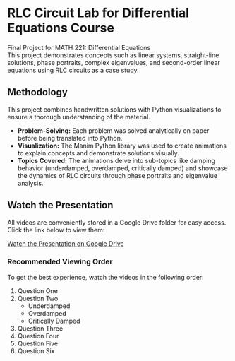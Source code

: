 # RLC Circuit Lab for Differential Equations Course  
Final Project for MATH 221: Differential Equations  
This project demonstrates concepts such as linear systems, straight-line solutions, phase portraits, complex eigenvalues, and second-order linear equations using RLC circuits as a case study. 

## Methodology  
This project combines handwritten solutions with Python visualizations to ensure a thorough understanding of the material.  
- **Problem-Solving:** Each problem was solved analytically on paper before being translated into Python.  
- **Visualization:** The Manim Python library was used to create animations to explain concepts and demonstrate solutions visually.  
- **Topics Covered:** The animations delve into sub-topics like damping behavior (underdamped, overdamped, critically damped) and showcase the dynamics of RLC circuits through phase portraits and eigenvalue analysis.    

## Watch the Presentation  

All videos are conveniently stored in a Google Drive folder for easy access. Click the link below to view them:  

[Watch the Presentation on Google Drive](https://drive.google.com/drive/folders/1PrdspI8azPgQwndJXe5iSf5g0ixTuvOo?usp=sharing)  

### Recommended Viewing Order  
To get the best experience, watch the videos in the following order:  
1. Question One  
2. Question Two  
   - Underdamped  
   - Overdamped  
   - Critically Damped  
3. Question Three  
4. Question Four  
5. Question Five  
6. Question Six  


